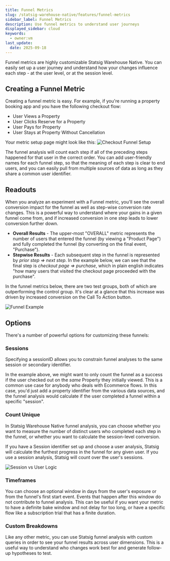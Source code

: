 ```yaml
---
title: Funnel Metrics
slug: /statsig-warehouse-native/features/funnel-metrics
sidebar_label: Funnel Metrics
description: Use funnel metrics to understand user journeys
displayed_sidebar: cloud
keywords:
  - owner:vm
last_update:
  date: 2025-09-18
---
```


Funnel metrics are highly customizable Statsig Warehouse Native. You can easily set up a user journey and understand how your changes influence each step - at the user level, or at the session level.

## Creating a Funnel Metric

Creating a funnel metric is easy. For example, if you're running a property booking app and you have the following checkout flow:

- User Views a Property
- User Clicks Reserve for a Property
- User Pays for Property
- User Stays at Property Without Cancellation

Your metric setup page might look like this:
![Checkout Funnel Setup](https://github.com/statsig-io/docs/assets/102695539/55775447-ed40-4f73-bb5d-73b132423df5)

The funnel analysis will count each step if all of the preceding steps happened for that user in the correct order. You can add user-friendly names for each funnel step, so that the meaning
of each step is clear to end users, and you can easily pull from multiple sources of data as long as they share a common user identifier.

## Readouts

When you analyze an experiment with a Funnel metric, you'll see the overall conversion impact for the funnel as well as step-wise conversion rate changes. This is a powerful way to understand
where your gains in a given funnel come from, and if increased conversion in one step leads to lower conversion further down.

- **Overall Results** - The upper-most "OVERALL" metric represents the number of users that entered the funnel (by viewing a "Product Page") and fully completed the funnel (by converting on the final event, "Purchase").
- **Stepwise Results** - Each subsequent step in the funnel is represented by _prior step => next step_. In the example below, we can see that the final step is _checkout page => purchase_, which in plain english indicates "how many users that visited the checkout page proceeded with the purchase".

In the funnel metrics below, there are two test groups, both of which are outperforming the control group. It's clear at a glance that this increase was driven by increased conversion on the Call To Action button.

![Funnel Example](https://github.com/statsig-io/docs/assets/102695539/3d010bee-2c47-4bc1-966b-9cc84a0c4ed8)

## Options

There's a number of powerful options for customizing these funnels:

### Sessions

Specifying a sessionID allows you to constrain funnel analyses to the same session or secondary identifier.

In the example above, we might want to only count the funnel as a success if the user checked out on the _same_ Property they initially viewed. This is a common use case for anybody
who deals with Ecommerce flows. In this case, you'd just add a property identifier from the various data sources, and the funnel analysis would calculate if the user completed a funnel
within a specific "session".

### Count Unique

In Statsig Warehouse Native funnel analysis, you can choose whether you want to measure the number of distinct users who completed each step in the funnel, or whether you want to calculate
the session-level conversion.

If you have a Session identifier set up and choose a user analysis, Statsig will calculate the furthest progress in the funnel for any given user. If you use a session analysis,
Statsig will count over the user's sessions.

![Session vs User Logic](https://github.com/statsig-io/docs/assets/102695539/052aeee0-12a0-4cd8-9eeb-a4768f0d1404)

### Timeframes

You can choose an optional window in days from the user's exposure or from the funnel's first start event. Events that happen after this window do not contribute to funnel analysis. This can be useful
if you want your metric to have a definite bake window and not delay for too long, or have a specific flow like a subscription trial that has a finite duration.

### Custom Breakdowns

Like any other metric, you can use Statsig funnel analysis with custom queries in order to see your funnel results across user dimensions. This is a useful way to understand who changes work best for and generate follow-up hypotheses to test.
